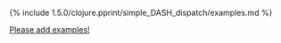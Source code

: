 {% include 1.5.0/clojure.pprint/simple_DASH_dispatch/examples.md %}

[Please add examples!](https://github.com/arrdem/grimoire/edit/master/_includes/1.6.0/clojure.pprint/simple_DASH_dispatch/examples.md)
